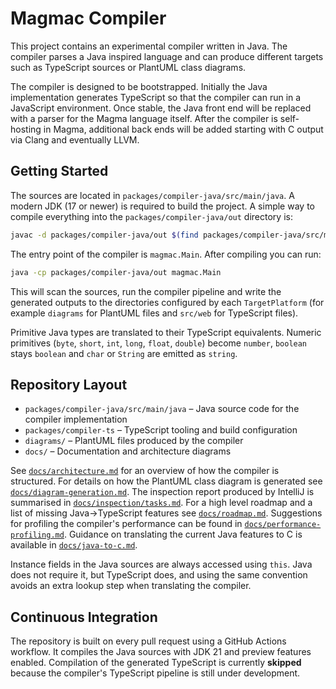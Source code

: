 # Magmac Compiler

This project contains an experimental compiler written in Java. The compiler parses a Java inspired language and can produce different targets such as TypeScript sources or PlantUML class diagrams.

The compiler is designed to be bootstrapped. Initially the Java implementation
generates TypeScript so that the compiler can run in a JavaScript environment.
Once stable, the Java front end will be replaced with a parser for the Magma
language itself. After the compiler is self-hosting in Magma, additional back
ends will be added starting with C output via Clang and eventually LLVM.

## Getting Started

The sources are located in `packages/compiler-java/src/main/java`. A modern JDK (17 or newer) is required to build the project. A simple way to compile everything into the `packages/compiler-java/out` directory is:

```bash
javac -d packages/compiler-java/out $(find packages/compiler-java/src/main/java -name '*.java')
```

The entry point of the compiler is `magmac.Main`. After compiling you can run:

```bash
java -cp packages/compiler-java/out magmac.Main
```

This will scan the sources, run the compiler pipeline and write the generated outputs to the directories configured by each `TargetPlatform` (for example `diagrams` for PlantUML files and `src/web` for TypeScript files).

Primitive Java types are translated to their TypeScript equivalents. Numeric primitives
(`byte`, `short`, `int`, `long`, `float`, `double`) become `number`, `boolean` stays
`boolean` and `char` or `String` are emitted as `string`.

## Repository Layout

- `packages/compiler-java/src/main/java` – Java source code for the compiler implementation
- `packages/compiler-ts` – TypeScript tooling and build configuration
- `diagrams/` – PlantUML files produced by the compiler
- `docs/` – Documentation and architecture diagrams

See [`docs/architecture.md`](docs/architecture.md) for an overview of how the compiler is structured.
For details on how the PlantUML class diagram is generated see [`docs/diagram-generation.md`](docs/diagram-generation.md).
The inspection report produced by IntelliJ is summarised in [`docs/inspection/tasks.md`](docs/inspection/tasks.md).
For a high level roadmap and a list of missing Java→TypeScript features see [`docs/roadmap.md`](docs/roadmap.md).
Suggestions for profiling the compiler's performance can be found in [`docs/performance-profiling.md`](docs/performance-profiling.md).
Guidance on translating the current Java features to C is available in [`docs/java-to-c.md`](docs/java-to-c.md).

Instance fields in the Java sources are always accessed using `this`. Java does
not require it, but TypeScript does, and using the same convention avoids an
extra lookup step when translating the compiler.

## Continuous Integration

The repository is built on every pull request using a GitHub Actions workflow.
It compiles the Java sources with JDK&nbsp;21 and preview features enabled.
Compilation of the generated TypeScript is currently **skipped** because the
compiler's TypeScript pipeline is still under development.
